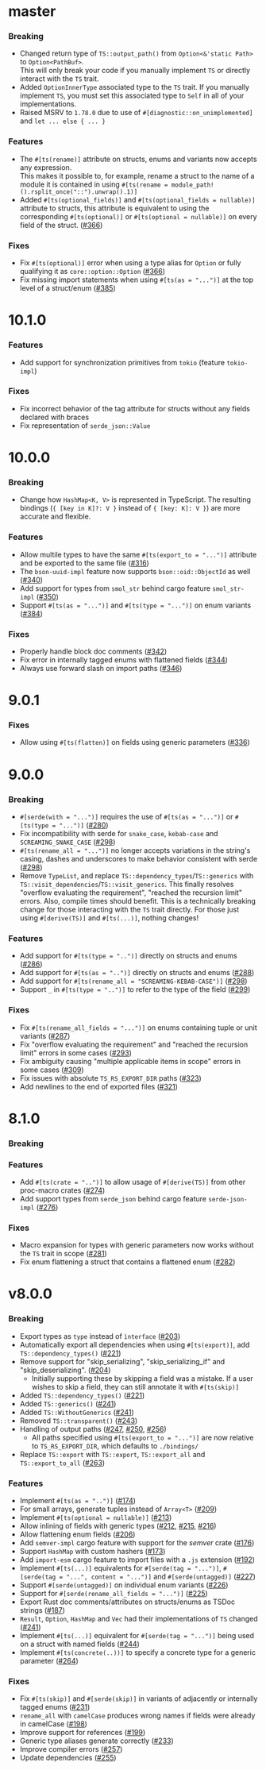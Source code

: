 # master
### Breaking
- Changed return type of `TS::output_path()` from `Option<&'static Path>` to `Option<PathBuf>`.  
  This will only break your code if you manually implement `TS` or directly interact with the `TS` trait.
- Added `OptionInnerType` associated type to the `TS` trait. If you manually implement `TS`, you must set this associated type to `Self` in all of your implementations.
- Raised MSRV to `1.78.0` due to use of `#[diagnostic::on_unimplemented]` and `let ... else { ... }`

### Features
- The `#[ts(rename)]` attribute on structs, enums and variants now accepts any expression.  
  This makes it possible to, for example, rename a struct to the name of a module it is contained in using `#[ts(rename = module_path!().rsplit_once("::").unwrap().1)]`
- Added `#[ts(optional_fields)]` and `#[ts(optional_fields = nullable)]` attribute to structs, this attribute is equivalent to using the corresponding `#[ts(optional)]` or `#[ts(optional = nullable)]` on every field of the struct. ([#366](https://github.com/Aleph-Alpha/ts-rs/pull/366))

### Fixes
- Fix `#[ts(optional)]` error when using a type alias for `Option` or fully qualifying it as `core::option::Option` ([#366](https://github.com/Aleph-Alpha/ts-rs/pull/366))
- Fix missing import statements when using `#[ts(as = "...")]` at the top level of a struct/enum ([#385](https://github.com/Aleph-Alpha/ts-rs/pull/385))

# 10.1.0
### Features
- Add support for synchronization primitives from `tokio` (feature `tokio-impl`)
### Fixes
- Fix incorrect behavior of the tag attribute for structs without any fields declared with braces
- Fix representation of `serde_json::Value`

# 10.0.0
### Breaking
- Change how `HashMap<K, V>` is represented in TypeScript. The resulting bindings (`{ [key in K]?: V }` instead of `{ [key: K]: V }`) are more accurate and flexible.

### Features

- Allow multile types to have the same `#[ts(export_to = "...")]` attribute and be exported to the same file ([#316](https://github.com/Aleph-Alpha/ts-rs/pull/316))
- The `bson-uuid-impl` feature now supports `bson::oid::ObjectId` as well ([#340](https://github.com/Aleph-Alpha/ts-rs/pull/340))
- Add support for types from `smol_str` behind cargo feature `smol_str-impl` ([#350](https://github.com/Aleph-Alpha/ts-rs/pull/350))
- Support `#[ts(as = "...")]` and `#[ts(type = "...")]` on enum variants ([#384](https://github.com/Aleph-Alpha/ts-rs/pull/384))

### Fixes

- Properly handle block doc comments ([#342](https://github.com/Aleph-Alpha/ts-rs/pull/342))
- Fix error in internally tagged enums with flattened fields ([#344](https://github.com/Aleph-Alpha/ts-rs/pull/344))
- Always use forward slash on import paths ([#346](https://github.com/Aleph-Alpha/ts-rs/pull/346))

# 9.0.1
### Fixes
- Allow using `#[ts(flatten)]` on fields using generic parameters ([#336](https://github.com/Aleph-Alpha/ts-rs/pull/336))


# 9.0.0

### Breaking

- `#[serde(with = "...")]` requires the use of `#[ts(as = "...")]` or `#[ts(type = "...")]` ([#280](https://github.com/Aleph-Alpha/ts-rs/pull/280))
- Fix incompatibility with serde for `snake_case`, `kebab-case` and `SCREAMING_SNAKE_CASE` ([#298](https://github.com/Aleph-Alpha/ts-rs/pull/298))
- `#[ts(rename_all = "...")]` no longer accepts variations in the string's casing, dashes and underscores to make behavior consistent with serde ([#298](https://github.com/Aleph-Alpha/ts-rs/pull/298))
- Remove `TypeList`, and replace `TS::dependency_types`/`TS::generics` with `TS::visit_dependencies`/`TS::visit_generics`.
  This finally resolves "overflow evaluating the requirement", "reached the recursion limit" errors.
  Also, compile times should benefit. This is a technically breaking change for those interacting with the `TS` trait
  directly. For those just using `#[derive(TS)]` and `#[ts(...)]`, nothing changes!

### Features

- Add support for `#[ts(type = "..")]` directly on structs and enums ([#286](https://github.com/Aleph-Alpha/ts-rs/pull/286))
- Add support for `#[ts(as = "..")]` directly on structs and enums ([#288](https://github.com/Aleph-Alpha/ts-rs/pull/288))
- Add support for `#[ts(rename_all = "SCREAMING-KEBAB-CASE")]` ([#298](https://github.com/Aleph-Alpha/ts-rs/pull/298))
- Support `_` in `#[ts(type = "..")]` to refer to the type of the field ([#299](https://github.com/Aleph-Alpha/ts-rs/pull/299))

### Fixes

- Fix `#[ts(rename_all_fields = "...")]` on enums containing tuple or unit variants ([#287](https://github.com/Aleph-Alpha/ts-rs/pull/287))
- Fix "overflow evaluating the requirement" and "reached the recursion limit" errors in some cases ([#293](https://github.com/Aleph-Alpha/ts-rs/pull/293))
- Fix ambiguity causing "multiple applicable items in scope" errors in some cases ([#309](https://github.com/Aleph-Alpha/ts-rs/pull/309))
- Fix issues with absolute `TS_RS_EXPORT_DIR` paths ([#323](https://github.com/Aleph-Alpha/ts-rs/pull/323))
- Add newlines to the end of exported files ([#321](https://github.com/Aleph-Alpha/ts-rs/pull/321))

# 8.1.0

### Breaking

### Features

- Add `#[ts(crate = "..")]` to allow usage of `#[derive(TS)]` from other proc-macro crates ([#274](https://github.com/Aleph-Alpha/ts-rs/pull/274))
- Add support types from `serde_json` behind cargo feature `serde-json-impl` ([#276](https://github.com/Aleph-Alpha/ts-rs/pull/276))

### Fixes

- Macro expansion for types with generic parameters now works without the `TS` trait in scope ([#281](https://github.com/Aleph-Alpha/ts-rs/pull/281))
- Fix enum flattening a struct that contains a flattened enum ([#282](https://github.com/Aleph-Alpha/ts-rs/pull/282))

# v8.0.0

### Breaking

- Export types as `type` instead of `ìnterface` ([#203](https://github.com/Aleph-Alpha/ts-rs/pull/203))
- Automatically export all dependencies when using `#[ts(export)]`, add `TS::dependency_types()` ([#221](https://github.com/Aleph-Alpha/ts-rs/pull/221))
- Remove support for "skip_serializing", "skip_serializing_if" and "skip_deserializing". ([#204](https://github.com/Aleph-Alpha/ts-rs/pull/204))
  - Initially supporting these by skipping a field was a mistake. If a user wishes to skip a field, they can still
    annotate it with `#[ts(skip)]`
- Added `TS::dependency_types()` ([#221](https://github.com/Aleph-Alpha/ts-rs/pull/221))
- Added `TS::generics()` ([#241](https://github.com/Aleph-Alpha/ts-rs/pull/241))
- Added `TS::WithoutGenerics` ([#241](https://github.com/Aleph-Alpha/ts-rs/pull/241))
- Removed `TS::transparent()` ([#243](https://github.com/Aleph-Alpha/ts-rs/pull/243))
- Handling of output paths ([#247](https://github.com/Aleph-Alpha/ts-rs/pull/247), [#250](https://github.com/Aleph-Alpha/ts-rs/pull/250), [#256](https://github.com/Aleph-Alpha/ts-rs/pull/256))
  - All paths specified using `#[ts(export_to = "...")]` are now relative to `TS_RS_EXPORT_DIR`, which defaults to `./bindings/`
- Replace `TS::export` with `TS::export`, `TS::export_all` and `TS::export_to_all` ([#263](https://github.com/Aleph-Alpha/ts-rs/pull/263))

### Features

- Implement `#[ts(as = "..")]` ([#174](https://github.com/Aleph-Alpha/ts-rs/pull/174))
- For small arrays, generate tuples instead of `Array<T>` ([#209](https://github.com/Aleph-Alpha/ts-rs/pull/209))
- Implement `#[ts(optional = nullable)]` ([#213](https://github.com/Aleph-Alpha/ts-rs/pull/213))
- Allow inlining of fields with generic types ([#212](https://github.com/Aleph-Alpha/ts-rs/pull/212), [#215](https://github.com/Aleph-Alpha/ts-rs/pull/215), [#216](https://github.com/Aleph-Alpha/ts-rs/pull/216))
- Allow flattening enum fields ([#206](https://github.com/Aleph-Alpha/ts-rs/pull/206))
- Add `semver-impl` cargo feature with support for the _semver_ crate ([#176](https://github.com/Aleph-Alpha/ts-rs/pull/176))
- Support `HashMap` with custom hashers ([#173](https://github.com/Aleph-Alpha/ts-rs/pull/173))
- Add `import-esm` cargo feature to import files with a `.js` extension ([#192](https://github.com/Aleph-Alpha/ts-rs/pull/192))
- Implement `#[ts(...)]` equivalents for `#[serde(tag = "...")]`, `#[serde(tag = "...", content = "...")]` and `#[serde(untagged)]` ([#227](https://github.com/Aleph-Alpha/ts-rs/pull/227))
- Support `#[serde(untagged)]` on individual enum variants ([#226](https://github.com/Aleph-Alpha/ts-rs/pull/226))
- Support for `#[serde(rename_all_fields = "...")]` ([#225](https://github.com/Aleph-Alpha/ts-rs/pull/225))
- Export Rust doc comments/attributes on structs/enums as TSDoc strings ([#187](https://github.com/Aleph-Alpha/ts-rs/pull/187))
- `Result`, `Option`, `HashMap` and `Vec` had their implementations of `TS` changed ([#241](https://github.com/Aleph-Alpha/ts-rs/pull/241))
- Implement `#[ts(...)]` equivalent for `#[serde(tag = "...")]` being used on a struct with named fields ([#244](https://github.com/Aleph-Alpha/ts-rs/pull/244))
- Implement `#[ts(concrete(..))]` to specify a concrete type for a generic parameter ([#264](https://github.com/Aleph-Alpha/ts-rs/pull/264))

### Fixes

- Fix `#[ts(skip)]` and `#[serde(skip)]` in variants of adjacently or internally tagged enums ([#231](https://github.com/Aleph-Alpha/ts-rs/pull/231))
- `rename_all` with `camelCase` produces wrong names if fields were already in camelCase ([#198](https://github.com/Aleph-Alpha/ts-rs/pull/198))
- Improve support for references ([#199](https://github.com/Aleph-Alpha/ts-rs/pull/199))
- Generic type aliases generate correctly ([#233](https://github.com/Aleph-Alpha/ts-rs/pull/233))
- Improve compiler errors ([#257](https://github.com/Aleph-Alpha/ts-rs/pull/257))
- Update dependencies ([#255](https://github.com/Aleph-Alpha/ts-rs/pull/255))
